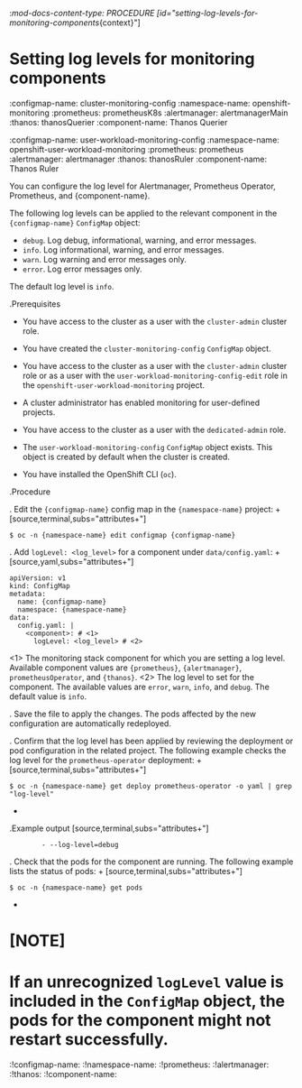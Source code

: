 :_mod-docs-content-type: PROCEDURE
[id="setting-log-levels-for-monitoring-components_{context}"]
# Setting log levels for monitoring components




:configmap-name: cluster-monitoring-config
:namespace-name: openshift-monitoring
:prometheus: prometheusK8s
:alertmanager: alertmanagerMain
:thanos: thanosQuerier
:component-name: Thanos Querier


:configmap-name: user-workload-monitoring-config
:namespace-name: openshift-user-workload-monitoring
:prometheus: prometheus
:alertmanager: alertmanager
:thanos: thanosRuler
:component-name: Thanos Ruler


You can configure the log level for Alertmanager, Prometheus Operator, Prometheus, and {component-name}.


The following log levels can be applied to the relevant component in the `{configmap-name}` `ConfigMap` object:

* `debug`. Log debug, informational, warning, and error messages.
* `info`. Log informational, warning, and error messages.
* `warn`. Log warning and error messages only.
* `error`. Log error messages only.

The default log level is `info`.

.Prerequisites


* You have access to the cluster as a user with the `cluster-admin` cluster role.
* You have created the `cluster-monitoring-config` `ConfigMap` object.



* You have access to the cluster as a user with the `cluster-admin` cluster role or as a user with the `user-workload-monitoring-config-edit` role in the `openshift-user-workload-monitoring` project.
* A cluster administrator has enabled monitoring for user-defined projects.



* You have access to the cluster as a user with the `dedicated-admin` role.
* The `user-workload-monitoring-config` `ConfigMap` object exists. This object is created by default when the cluster is created.


* You have installed the OpenShift CLI (`oc`).

.Procedure

. Edit the `{configmap-name}` config map in the `{namespace-name}` project:
+
[source,terminal,subs="attributes+"]
```
$ oc -n {namespace-name} edit configmap {configmap-name}
```

. Add `logLevel: <log_level>` for a component under `data/config.yaml`:
+
[source,yaml,subs="attributes+"]
```
apiVersion: v1
kind: ConfigMap
metadata:
  name: {configmap-name}
  namespace: {namespace-name}
data:
  config.yaml: |
    <component>: # <1>
      logLevel: <log_level> # <2>
```
<1> The monitoring stack component for which you are setting a log level.
Available component values are `{prometheus}`, `{alertmanager}`, `prometheusOperator`, and `{thanos}`.
<2> The log level to set for the component.
The available values are `error`, `warn`, `info`, and `debug`.
The default value is `info`.

. Save the file to apply the changes. The pods affected by the new configuration are automatically redeployed.

. Confirm that the log level has been applied by reviewing the deployment or pod configuration in the related project. 
The following example checks the log level for the `prometheus-operator` deployment:
+
[source,terminal,subs="attributes+"]
```
$ oc -n {namespace-name} get deploy prometheus-operator -o yaml | grep "log-level"
```
+
.Example output
[source,terminal,subs="attributes+"]
```
        - --log-level=debug
```

. Check that the pods for the component are running. The following example lists the status of pods:
+
[source,terminal,subs="attributes+"]
```
$ oc -n {namespace-name} get pods
```
+
[NOTE]
====
If an unrecognized `logLevel` value is included in the `ConfigMap` object, the pods for the component might not restart successfully.
====


:!configmap-name:
:!namespace-name:
:!prometheus:
:!alertmanager:
:!thanos:
:!component-name:
